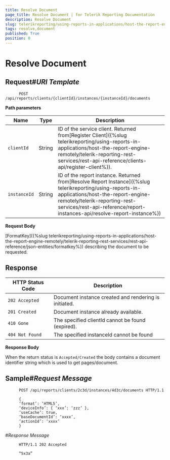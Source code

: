```yaml
---
title: Resolve Document
page_title: Resolve Document | for Telerik Reporting Documentation
description: Resolve Document
slug: telerikreporting/using-reports-in-applications/host-the-report-engine-remotely/telerik-reporting-rest-services/rest-api-reference/documents-api/resolve-document
tags: resolve,document
published: True
position: 0
---
```


# Resolve Document



## Request#_URI Template_

	
          POST /api/reports/clients/{clientId}/instances/{instanceId}/documents
        



__Path parameters__


| Name | Type | Description |
| ------ | ------ | ------ |
|`clientId`|String|ID of the service client. Returned from[Register Client]({%slug telerikreporting/using-reports-in-applications/host-the-report-engine-remotely/telerik-reporting-rest-services/rest-api-reference/clients-api/register-client%}).|
|`instanceId`|String|ID of the report instance. Returned from[Resolve Report Instance]({%slug telerikreporting/using-reports-in-applications/host-the-report-engine-remotely/telerik-reporting-rest-services/rest-api-reference/report-instances-api/resolve-report-instance%})|




__Request Body__

[FormatKey]({%slug telerikreporting/using-reports-in-applications/host-the-report-engine-remotely/telerik-reporting-rest-services/rest-api-reference/json-entities/formatkey%}) describing the document to be requested.
        

## Response


| HTTP Status Code | Description |
| ------ | ------ |
|`202 Accepted`|Document instance created and rendering is initiated.|
|`201 Created`|Document instance already available.|
|`410 Gone`|The specified clientId cannot be found (expired).|
|`404 Not Found`|The specified instanceId cannot be found|




__Response Body__

When the return status is `Accepted/Created` the body contains a document identifier string which is used to get pages/document.
        

## Sample#_Request Message_

	
          POST /api/reports/clients/2c3d/instances/4d3c/documents HTTP/1.1

          {
          ‘format’: ‘HTML5’,
          ‘deviceInfo’: { ‘xxx’: ‘zzz’ },
          ‘useCache’: true,
          ‘baseDocumentId’: ‘xxxx’,
          ‘actionId’: ‘xxxx’
          }
        

#_Response Message_

	
          HTTP/1.1 202 Accepted

          “5x3a”
        


